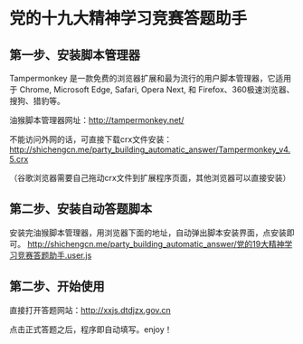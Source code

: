 # 党的十九大精神学习竞赛答题助手

## 第一步、安装脚本管理器
Tampermonkey 是一款免费的浏览器扩展和最为流行的用户脚本管理器，它适用于 Chrome, Microsoft Edge, Safari, Opera Next, 和 Firefox、360极速浏览器、搜狗、猎豹等。


油猴脚本管理器网址：http://tampermonkey.net/


不能访问外网的话，可直接下载crx文件安装：
http://shichengcn.me/party_building_automatic_answer/Tampermonkey_v4.5.crx

（谷歌浏览器需要自己拖动crx文件到扩展程序页面，其他浏览器可以直接安装）
## 第二步、安装自动答题脚本
安装完油猴脚本管理器，用浏览器下面的地址，自动弹出脚本安装界面，点安装即可。
http://shichengcn.me/party_building_automatic_answer/党的19大精神学习竞赛答题助手.user.js
## 第二步、开始使用
直接打开答题网站：http://xxjs.dtdjzx.gov.cn

点击正式答题之后，程序即自动填写。enjoy！
